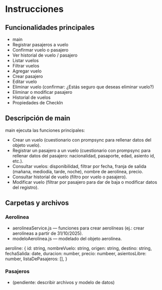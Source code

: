 # Instrucciones

## Funcionalidades principales
- main
- Registrar pasajeros a vuelo
- Confirmar vuelo o pasajero
- Ver historial de vuelo / pasajero
- Listar vuelos
- Filtrar vuelos
- Agregar vuelo
- Crear pasajero
- Editar vuelo
- Eliminar vuelo (confirmar: ¿Estás seguro que deseas eliminar vuelo?)
- Eliminar o modificar pasajero
- Historial de vuelos
- Propiedades de CheckIn
## Descripción de main
main ejecuta las funciones principales:
- Crear un vuelo (cuestionario con prompsync para rellenar datos del objeto vuelo).
- Registrar un pasajero a un vuelo (cuestionario con prompsync para rellenar datos del pasajero: nacionalidad, pasaporte, edad, asiento id, etc.).
- Consultar vuelos: disponibilidad, filtrar por fecha, franja de salida (mañana, mediodía, tarde, noche), nombre de aerolínea, precio.
- Consultar historial de vuelo (filtro por vuelo o pasajero).
- Modificar vuelo (filtrar por pasajero para dar de baja o modificar datos del registro).

## Carpetas y archivos

### Aerolinea
- aerolineaService.js — funciones para crear aerolíneas (ej.: crear aerolíneas a partir de 31/10/2025).
- modeloAerolinea.js — modelado del objeto aerolínea.

aeroline: {
	id: string,
	nombreVuelo: string,
	origen: string,
	destino: string,
	fechaSalida: date,
	duracion: number,
    precio: numbeer,
	asientosLibre: number, 
	listaDePasajeros: [],
}


### Pasajeros
- (pendiente: describir archivos y modelo de datos)
